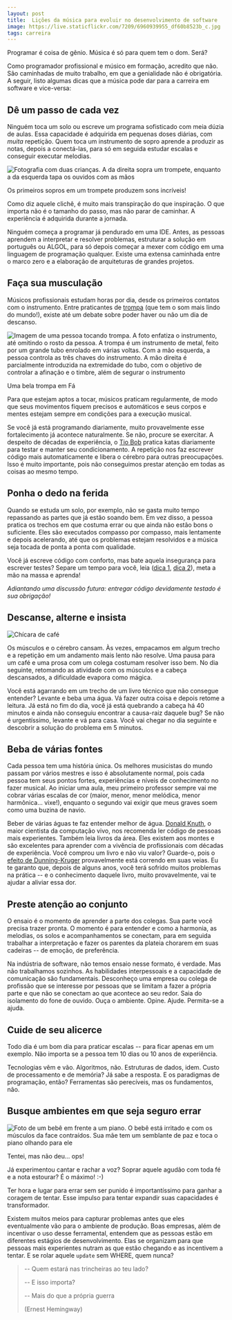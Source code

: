 ```yaml
---
layout: post
title:  Lições da música para evoluir no desenvolvimento de software
image: https://live.staticflickr.com/7209/6960939955_df60b8523b_c.jpg
tags: carreira
---
```


Programar é coisa de gênio. Música é só para quem tem o dom. Será?

Como programador profissional e músico em formação, acredito que não. São caminhadas de muito trabalho, em que a genialidade não é obrigatória. A seguir, listo algumas dicas que a música pode dar para a carreira em software e vice-versa:

## Dê um passo de cada vez

Ninguém toca um solo ou escreve um programa sofisticado com meia dúzia de aulas. Essa capacidade é adquirida em pequenas doses diárias, com *muita* repetição. Quem toca um instrumento de sopro aprende a produzir as notas, depois a conectá-las, para só em seguida estudar escalas e conseguir executar melodias.

![Fotografia com duas crianças. A da direita sopra um trompete, enquanto a da esquerda tapa os ouvidos com as mãos](https://live.staticflickr.com/7209/6960939955_df60b8523b_z.jpg)

<p class="figcaption">Os primeiros sopros em um trompete produzem sons incríveis!</p>

Como diz aquele clichê, é muito mais transpiração do que inspiração. O que importa não é o tamanho do passo, mas não parar de caminhar. A experiência é adquirida durante a jornada. 

Ninguém começa a programar já pendurado em uma IDE. Antes, as pessoas aprendem a interpretar e resolver problemas, estruturar a solução em português ou ALGOL, para só depois começar a mexer com código em uma linguagem de programação qualquer. Existe uma extensa caminhada entre o marco zero e a elaboração de arquiteturas de grandes projetos.

## Faça sua musculação

Músicos profissionais estudam horas por dia, desde os primeiros contatos com o instrumento. Entre praticantes de [trompa](https://pt.wikipedia.org/wiki/Trompa) (que tem o som mais lindo do mundo!), existe até um debate sobre poder haver ou não um dia de descanso. 

![Imagem de uma pessoa tocando trompa. A foto enfatiza o instrumento, até omitindo o rosto da pessoa. A trompa é um instrumento de metal, feito por um grande tubo enrolado em várias voltas. Com a mão esquerda, a pessoa controla as três chaves do instrumento. A mão direita é parcialmente introduzida na extremidade do tubo, com o objetivo de controlar a afinação e o timbre, além de segurar o instrumento](https://live.staticflickr.com/3892/14906759648_d183590e2e.jpg "Uma bela trompa em Fá")

<p class="figcaption">Uma bela trompa em Fá</p>

Para que estejam aptos a tocar, músicos praticam regularmente, de modo que seus movimentos fiquem precisos e automáticos e seus corpos e mentes estejam sempre em condições para a execução musical.

Se você já está programando diariamente, muito provavelmente esse fortalecimento já acontece naturalmente. Se não, procure se exercitar. A despeito de décadas de experiência, o [Tio Bob](https://www.amazon.com.br/Codificador-Limpo-Bob-Martin/dp/8576086476/ref=asc_df_8576086476/?tag=googleshopp00-20&linkCode=df0&hvadid=379787347388&hvpos=1o2&hvnetw=g&hvrand=11527521176014381259&hvpone=&hvptwo=&hvqmt=&hvdev=c&hvdvcmdl=&hvlocint=&hvlocphy=1001566&hvtargid=pla-809202560536&psc=1) pratica katas diariamente para testar e manter seu condicionamento. A repetição nos faz escrever código mais automaticamente e libera o cérebro para outras preocupações. Isso é muito importante, pois não conseguimos prestar atenção em todas as coisas ao mesmo tempo.

## Ponha o dedo na ferida

Quando se estuda um solo, por exemplo, não se gasta muito tempo repassando as partes que já estão soando bem. Em vez disso, a pessoa pratica os trechos em que costuma errar ou que ainda não estão bons o suficiente. Eles são executados compasso por compasso, mais lentamente e depois acelerando, até que os problemas estejam resolvidos e a música seja tocada de ponta a ponta com qualidade. 

Você já escreve código com conforto, mas bate aquela insegurança para escrever testes? Separe um tempo para você, leia ([dica 1](https://www.amazon.com.br/Test-Driven-Development-Kent-Beck/dp/0321146530/ref=sr_1_1?__mk_pt_BR=%C3%85M%C3%85%C5%BD%C3%95%C3%91&keywords=tdd&qid=1571288918&s=books&sr=1-1), [dica 2](https://www.amazon.com.br/Growing-Object-Oriented-Software-Guided-Tests/dp/0321503627)), meta a mão na massa e aprenda!

_Adiantando uma discussão futura: entregar código devidamente testado é *sua* obrigação!_

## Descanse, alterne e insista

![Chícara de café](https://live.staticflickr.com/7189/6965845383_f5635dfa53_w_d.jpg)

Os músculos e o cérebro cansam. Às vezes, empacamos em algum trecho e a repetição em um andamento mais lento não resolve. Uma pausa para um café e uma prosa com um colega costumam resolver isso bem. No dia seguinte, retomando as atividade com os músculos e a cabeça descansados, a dificuldade evapora como mágica.

Você está agarrando em um trecho de um livro técnico que não consegue entender? Levante e beba uma água. Vá fazer outra coisa e depois retome a leitura. Já está no fim do dia, você já está quebrando a cabeça  há 40 minutos e ainda não conseguiu encontrar a causa-raiz daquele bug? Se não é urgentíssimo, levante e vá para casa. Você vai chegar no dia seguinte e descobrir a solução do problema em 5 minutos.


## Beba de várias fontes

Cada pessoa tem uma história única. Os melhores musicistas do mundo passam por vários mestres e isso é absolutamente normal, pois cada pessoa tem seus pontos fortes, experiências e níveis de conhecimento no fazer musical. Ao iniciar uma aula, meu primeiro professor sempre vai me cobrar várias escalas de cor (maior, menor, menor melódica, menor harmônica... vixe!), enquanto o segundo vai exigir que meus graves soem como uma buzina de navio.


Beber de várias águas te faz entender melhor de água. [Donald Knuth](https://pt.wikipedia.org/wiki/Donald_Knuth), o maior cientista da computação vivo, nos recomenda ler código de pessoas mais experientes. Também leia livros da área. Eles existem aos montes e são excelentes para aprender com a vivência de profissionais com décadas de experiência. Você comprou um livro e não viu valor? Guarde-o, pois o [efeito de Dunning-Kruger](https://pt.m.wikipedia.org/wiki/Efeito_Dunning-Kruger) provavelmente está correndo em suas veias. Eu te garanto que, depois de alguns anos, você terá sofrido muitos problemas na prática -- e o conhecimento daquele livro, muito provavelmente, vai te ajudar a aliviar essa dor.

<!-- ![image](https://musicadvisor.com/wp-content/uploads/2017/05/piano_720.jpg)

![image](https://cdn.pixabay.com/photo/2017/08/01/12/15/piano-2564908_960_720.jpg) -->

## Preste atenção ao conjunto

O ensaio é o momento de aprender a parte dos colegas. Sua parte você precisa trazer pronta. O momento é para entender e como a harmonia, as melodias, os solos e acompanhamentos se conectam, para em seguida trabalhar a interpretação e fazer os parentes da plateia chorarem em suas cadeiras -- de emoção, de preferência.

Na indústria de software, não temos ensaio nesse formato, é verdade. Mas não trabalhamos sozinhos. As habilidades interpessoais e a capacidade de comunicação são fundamentais. Desconheço uma empresa ou colega de profissão que se interesse por pessoas que se limitam a fazer a própria parte e que não se conectam ao que acontece ao seu redor. Saia do isolamento do fone de ouvido. Ouça o ambiente. Opine. Ajude. Permita-se a ajuda. 

## Cuide de seu alicerce

Todo dia é um bom dia para praticar escalas -- para ficar apenas em um exemplo. Não importa se a pessoa tem 10 dias ou 10 anos de experiência. 

Tecnologias vêm e vão. Algoritmos, não. Estruturas de dados, idem. Custo de processamento e de memória? Já sabe a resposta. E os paradigmas de programação, então? Ferramentas são perecíveis, mas os fundamentos, não.

## Busque ambientes em que seja seguro errar

![Foto de um bebê em frente a um piano. O bebê está irritado e com os músculos da face contraídos. Sua mãe tem um semblante de paz e toca o piano olhando para ele](https://live.staticflickr.com/3446/3245065570_f2412c8f87_c.jpg)

<p class="figcaption">Tentei, mas não deu... ops!</p>

Já experimentou cantar e rachar a voz? Soprar aquele agudão com toda fé e a nota estourar? É o máximo! :-)

Ter hora e lugar para errar sem ser punido é importantíssimo para ganhar a coragem de tentar.
Esse impulso para tentar expandir suas capacidades é transformador. 

Existem muitos meios para capturar problemas antes que eles eventualmente vão para o ambiente de produção. Boas empresas, além de incentivar o uso desse ferramental, entendem que as pessoas estão em diferentes estágios de desenvolvimento. Elas se organizam para que pessoas mais experientes nutram as que estão chegando e as incentivem a tentar. E se rolar aquele `update` sem WHERE, quem nunca? 

>   -- Quem estará nas trincheiras ao teu lado?
>
>   -- E isso importa?
>
>   -- Mais do que a própria guerra
>
>   (Ernest Hemingway)
